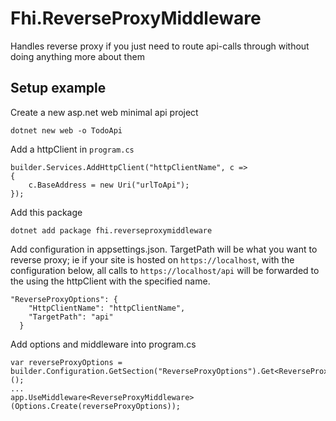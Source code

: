 # Fhi.ReverseProxyMiddleware
Handles reverse proxy if you just need to route api-calls through without doing anything more about them

## Setup example

Create a new asp.net web minimal api project

`dotnet new web -o TodoApi `

Add a httpClient in `program.cs`

```
builder.Services.AddHttpClient("httpClientName", c =>
{
    c.BaseAddress = new Uri("urlToApi");
});
```
    
Add this package

`dotnet add package fhi.reverseproxymiddleware`

Add configuration in appsettings.json. TargetPath will be what you want to reverse proxy; ie if your site is hosted on ```https://localhost```, with the configuration below, all calls to `https://localhost/api` will be forwarded to the using the httpClient with the specified name.

```
"ReverseProxyOptions": {
    "HttpClientName": "httpClientName",
    "TargetPath": "api" 
  } 
```

Add options and middleware into program.cs

```
var reverseProxyOptions = builder.Configuration.GetSection("ReverseProxyOptions").Get<ReverseProxyOptions>();
...
app.UseMiddleware<ReverseProxyMiddleware>(Options.Create(reverseProxyOptions));
```
